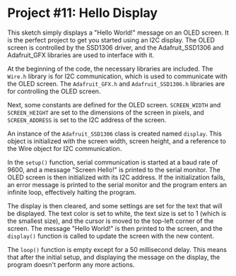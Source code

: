 # Project #11: Hello Display

This sketch simply displays a "Hello World!" message on an OLED screen. It is the perfect project to get you started using an I2C display. The OLED screen is controlled by the SSD1306 driver, and the Adafruit_SSD1306 and Adafruit_GFX libraries are used to interface with it.

At the beginning of the code, the necessary libraries are included. The `Wire.h` library is for I2C communication, which is used to communicate with the OLED screen. The `Adafruit_GFX.h` and `Adafruit_SSD1306.h` libraries are for controlling the OLED screen.

Next, some constants are defined for the OLED screen. `SCREEN_WIDTH` and `SCREEN_HEIGHT` are set to the dimensions of the screen in pixels, and `SCREEN_ADDRESS` is set to the I2C address of the screen.

An instance of the `Adafruit_SSD1306` class is created named `display`. This object is initialized with the screen width, screen height, and a reference to the Wire object for I2C communication.

In the `setup()` function, serial communication is started at a baud rate of 9600, and a message "Screen Hello!" is printed to the serial monitor. The OLED screen is then initialized with its I2C address. If the initialization fails, an error message is printed to the serial monitor and the program enters an infinite loop, effectively halting the program.

The display is then cleared, and some settings are set for the text that will be displayed. The text color is set to white, the text size is set to 1 (which is the smallest size), and the cursor is moved to the top-left corner of the screen. The message "Hello World!" is then printed to the screen, and the `display()` function is called to update the screen with the new content.

The `loop()` function is empty except for a 50 millisecond delay. This means that after the initial setup, and displaying the message on the display, the program doesn't perform any more actions.

